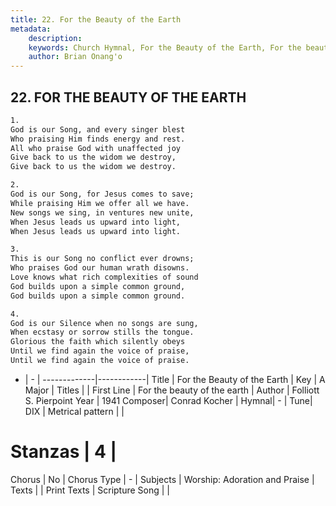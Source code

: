```yaml
---
title: 22. For the Beauty of the Earth
metadata:
    description: 
    keywords: Church Hymnal, For the Beauty of the Earth, For the beauty of the earth, 
    author: Brian Onang'o
---
```



## 22. FOR THE BEAUTY OF THE EARTH

```txt
1.
God is our Song, and every singer blest
Who praising Him finds energy and rest.
All who praise God with unaffected joy
Give back to us the widom we destroy,
Give back to us the widom we destroy.

2.
God is our Song, for Jesus comes to save;
While praising Him we offer all we have.
New songs we sing, in ventures new unite,
When Jesus leads us upward into light,
When Jesus leads us upward into light.

3.
This is our Song no conflict ever drowns;
Who praises God our human wrath disowns.
Love knows what rich complexities of sound
God builds upon a simple common ground,
God builds upon a simple common ground.

4.
God is our Silence when no songs are sung,
When ecstasy or sorrow stills the tongue.
Glorious the faith which silently obeys
Until we find again the voice of praise,
Until we find again the voice of praise.
```

- |   -  |
-------------|------------|
Title | For the Beauty of the Earth |
Key | A Major |
Titles |  |
First Line | For the beauty of the earth |
Author | Folliott S. Pierpoint
Year | 1941
Composer| Conrad Kocher |
Hymnal|  - |
Tune| DIX |
Metrical pattern | |
# Stanzas | 4 |
Chorus | No |
Chorus Type | - |
Subjects | Worship: Adoration and Praise |
Texts |  |
Print Texts | 
Scripture Song |  |
  
